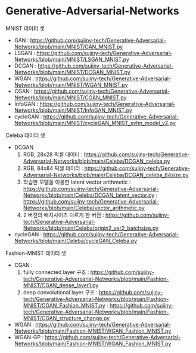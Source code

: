 # Generative-Adversarial-Networks


MNIST 데이터 셋
 - GAN : https://github.com/sujiny-tech/Generative-Adversarial-Networks/blob/main/MNIST/GAN_MNIST.py
 - LSGAN : https://github.com/sujiny-tech/Generative-Adversarial-Networks/blob/main/MNIST/LSGAN_MNIST.py
 - DCGAN : https://github.com/sujiny-tech/Generative-Adversarial-Networks/blob/main/MNIST/DCGAN_MNIST.py
 - WGAN : https://github.com/sujiny-tech/Generative-Adversarial-Networks/blob/main/MNIST/WGAN_MNIST.py
 - CGAN : https://github.com/sujiny-tech/Generative-Adversarial-Networks/blob/main/MNIST/CGAN_MNIST.py
 - InfoGAN : https://github.com/sujiny-tech/Generative-Adversarial-Networks/blob/main/MNIST/InfoGAN_MNIST.py
 - cycleGAN : https://github.com/sujiny-tech/Generative-Adversarial-Networks/blob/main/MNIST/cycleGAN_MNIST_svhn_model_v2.py
 
Celeba 데이터 셋
 - DCGAN 
   1) RGB, 28x28 픽셀 데이터
    : https://github.com/sujiny-tech/Generative-Adversarial-Networks/blob/main/Celeba/DCGAN_celeba.py
   2) RGB, 84x84 픽셀 데이터
    : https://github.com/sujiny-tech/Generative-Adversarial-Networks/blob/main/Celeba/DCGAN_celeba_84size.py
   3) 학습한 모델을 이용한 latent vector arithmetic
    : https://github.com/sujiny-tech/Generative-Adversarial-Networks/blob/main/Celeba/DCGAN_latent_vector.py 
    : https://github.com/sujiny-tech/Generative-Adversarial-Networks/blob/main/Celeba/vector_arithmetic.py
   4) 2 버전의 배치사이즈 다르게 한 버전 
    : https://github.com/sujiny-tech/Generative-Adversarial-Networks/blob/main/Celeba/origin2_ver2_batchsize.py
 - cycleGAN : https://github.com/sujiny-tech/Generative-Adversarial-Networks/blob/main/Celeba/cycleGAN_Celeba.py

Fashion-MNIST 데이터 셋
 - CGAN : 
   1) fully connected layer 구조 : https://github.com/sujiny-tech/Generative-Adversarial-Networks/blob/main/Fashion-MNIST/CGAN_dense_layer1.py
   2) deep convolutional layer 구조 
    : https://github.com/sujiny-tech/Generative-Adversarial-Networks/blob/main/Fashion-MNIST/CGAN_Fashion_MNIST.py
    : https://github.com/sujiny-tech/Generative-Adversarial-Networks/blob/main/Fashion-MNIST/CGAN_structure_change.py
 - WGAN : https://github.com/sujiny-tech/Generative-Adversarial-Networks/blob/main/Fashion-MNIST/WGAN_Fashion_MNIST.py
 - WGAN-GP : https://github.com/sujiny-tech/Generative-Adversarial-Networks/blob/main/Fashion-MNIST/WGAN_Fashion_MNIST.py

